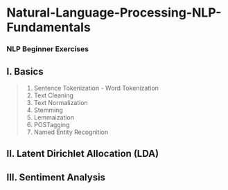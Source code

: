 # Natural-Language-Processing-NLP-Fundamentals
### NLP Beginner Exercises

## I. Basics
> 1. Sentence Tokenization - Word Tokenization
> 2. Text Cleaning
> 3. Text Normalization
> 4. Stemming
> 5. Lemmaization
> 6. POSTagging
> 7. Named Entity Recognition

## II. Latent Dirichlet Allocation (LDA)

## III. Sentiment Analysis
